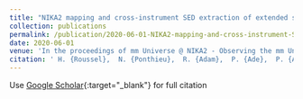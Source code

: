```yaml
---
title: "NIKA2 mapping and cross-instrument SED extraction of extended sources with Scanamorphos"
collection: publications
permalink: /publication/2020-06-01-NIKA2-mapping-and-cross-instrument-SED-extraction-of-extended-sources-with-Scanamorphos
date: 2020-06-01
venue: 'In the proceedings of mm Universe @ NIKA2 - Observing the mm Universe with the NIKA2 Camera'
citation: ' H. {Roussel},  N. {Ponthieu},  R. {Adam},  P. {Ade},  P. {Andr{\&apos;e}},  A. {Andrianasolo},  H. {Aussel},  A. {Beelen},  A. {Beno{\^\i}t},  A. {Bideaud},  O. {Bourrion},  M. {Calvo},  A. {Catalano},  B. {Comis},  M. {De Petris},  F. {D{\&apos;e}sert},  S. {Doyle},  E. {Driessen},  A. {Gomez},  J. {Goupy},  F. {K{\&apos;e}ruzor{\&apos;e}},  C. {Kramer},  B. {Ladjelate},  G. {Lagache},  S. {Leclercq},  J. {Lestrade},  J. {Mac{\&apos;\i}as-P{\&apos;e}rez},  P. {Mauskopf},  F. {Mayet},  A. {Monfardini},  L. {Perotto},  G. {Pisano},  V. {Rev{\&apos;e}ret},  A. {Ritacco},  C. {Romero},  F. {Ruppin},  K. {Schuster},  S. {Shu},  A. {Sievers},  C. {Tucker},  R. {Zylka}, &quot;NIKA2 mapping and cross-instrument SED extraction of extended sources with Scanamorphos.&quot; In the proceedings of mm Universe @ NIKA2 - Observing the mm Universe with the NIKA2 Camera, 2020.'
---
```

Use [Google Scholar](https://scholar.google.com/scholar?q=NIKA2+mapping+and+cross+instrument+SED+extraction+of+extended+sources+with+Scanamorphos){:target="_blank"} for full citation